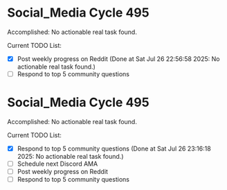 # Social_Media Cycle 495

Accomplished: No actionable real task found.

Current TODO List:

- [x] Post weekly progress on Reddit  (Done at Sat Jul 26 22:56:58 2025: No actionable real task found.)
- [ ] Respond to top 5 community questions

# Social_Media Cycle 495

Accomplished: No actionable real task found.

Current TODO List:

- [x] Respond to top 5 community questions  (Done at Sat Jul 26 23:16:18 2025: No actionable real task found.)
- [ ] Schedule next Discord AMA
- [ ] Post weekly progress on Reddit
- [ ] Respond to top 5 community questions